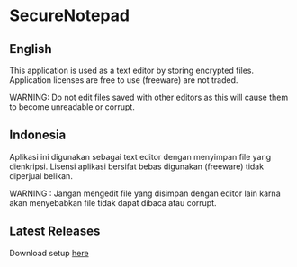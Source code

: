 # SecureNotepad

## English
This application is used as a text editor by storing encrypted files. Application licenses are free to use (freeware) are not traded.

WARNING: Do not edit files saved with other editors as this will cause them to become unreadable or corrupt.

## Indonesia
Aplikasi ini digunakan sebagai text editor dengan menyimpan file yang dienkripsi. Lisensi aplikasi bersifat bebas digunakan (freeware) tidak diperjual belikan.

WARNING : Jangan mengedit file yang disimpan dengan editor lain karna akan menyebabkan file tidak dapat dibaca atau corrupt.

## Latest Releases 
Download setup <a href="https://github.com/yorihaput/securenotepad/releases">here</a>
